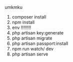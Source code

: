 umkmku

1. composer install
2. npm install
3. env !!!!!!!!
4. php artisan key:generate
5. php artisan migrate
6. php artisan passport:install
7. npm run watch/ dev
8. php artisan serve
